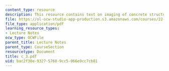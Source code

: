 ```yaml
---
content_type: resource
description: This resource contains text on imaging of concrete structures.
file: https://ol-ocw-studio-app-production.s3.amazonaws.com/courses/22-314j-structural-mechanics-in-nuclear-power-technology-fall-2006/bac2f38e932757609cc5066e9cc7cb81_c_3.pdf
file_type: application/pdf
learning_resource_types:
- Lecture Notes
ocw_type: OCWFile
parent_title: Lecture Notes
parent_type: CourseSection
resourcetype: Document
title: c_3.pdf
uid: bac2f38e-9327-5760-9cc5-066e9cc7cb81
---
```

